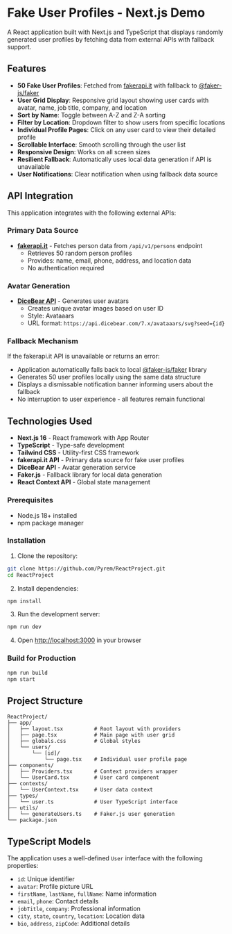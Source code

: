# Fake User Profiles - Next.js Demo

A React application built with Next.js and TypeScript that displays randomly generated user profiles by fetching data from external APIs with fallback support.

## Features

- **50 Fake User Profiles**: Fetched from [fakerapi.it](https://fakerapi.it) with fallback to [@faker-js/faker](https://fakerjs.dev/)
- **User Grid Display**: Responsive grid layout showing user cards with avatar, name, job title, company, and location
- **Sort by Name**: Toggle between A-Z and Z-A sorting
- **Filter by Location**: Dropdown filter to show users from specific locations
- **Individual Profile Pages**: Click on any user card to view their detailed profile
- **Scrollable Interface**: Smooth scrolling through the user list
- **Responsive Design**: Works on all screen sizes
- **Resilient Fallback**: Automatically uses local data generation if API is unavailable
- **User Notifications**: Clear notification when using fallback data source

## API Integration

This application integrates with the following external APIs:

### Primary Data Source
- **[fakerapi.it](https://fakerapi.it)** - Fetches person data from `/api/v1/persons` endpoint
  - Retrieves 50 random person profiles
  - Provides: name, email, phone, address, and location data
  - No authentication required

### Avatar Generation
- **[DiceBear API](https://api.dicebear.com)** - Generates user avatars
  - Creates unique avatar images based on user ID
  - Style: Avataaars
  - URL format: `https://api.dicebear.com/7.x/avataaars/svg?seed={id}`

### Fallback Mechanism
If the fakerapi.it API is unavailable or returns an error:
- Application automatically falls back to local [@faker-js/faker](https://fakerjs.dev/) library
- Generates 50 user profiles locally using the same data structure
- Displays a dismissable notification banner informing users about the fallback
- No interruption to user experience - all features remain functional

## Technologies Used

- **Next.js 16** - React framework with App Router
- **TypeScript** - Type-safe development
- **Tailwind CSS** - Utility-first CSS framework
- **fakerapi.it API** - Primary data source for fake user profiles
- **DiceBear API** - Avatar generation service
- **Faker.js** - Fallback library for local data generation
- **React Context API** - Global state management

### Prerequisites

- Node.js 18+ installed
- npm package manager

### Installation

1. Clone the repository:
```bash
git clone https://github.com/Pyrem/ReactProject.git
cd ReactProject
```

2. Install dependencies:
```bash
npm install
```

3. Run the development server:
```bash
npm run dev
```

4. Open [http://localhost:3000](http://localhost:3000) in your browser

### Build for Production

```bash
npm run build
npm start
```

## Project Structure

```
ReactProject/
├── app/
│   ├── layout.tsx          # Root layout with providers
│   ├── page.tsx            # Main page with user grid
│   ├── globals.css         # Global styles
│   └── users/
│       └── [id]/
│           └── page.tsx    # Individual user profile page
├── components/
│   ├── Providers.tsx       # Context providers wrapper
│   └── UserCard.tsx        # User card component
├── contexts/
│   └── UserContext.tsx     # User data context
├── types/
│   └── user.ts             # User TypeScript interface
├── utils/
│   └── generateUsers.ts    # Faker.js user generation
└── package.json
```

## TypeScript Models

The application uses a well-defined `User` interface with the following properties:

- `id`: Unique identifier
- `avatar`: Profile picture URL
- `firstName`, `lastName`, `fullName`: Name information
- `email`, `phone`: Contact details
- `jobTitle`, `company`: Professional information
- `city`, `state`, `country`, `location`: Location data
- `bio`, `address`, `zipCode`: Additional details